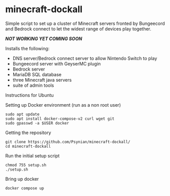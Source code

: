 # minecraft-dockall

Simple script to set up a cluster of Minecraft servers fronted by Bungeecord and Bedrock connect to let the widest range of devices play together.

***NOT WORKING YET COMING SOON***

Installs the following:
- DNS server/Bedrock connect server to allow Nintendo Switch to play
- Bungeecord server with GeyserMC plugin
- Bedrock server
- MariaDB SQL database
- three Minecraft java servers
- suite of admin tools

Instructions for Ubuntu

Setting up Docker environment (run as a non root user)
```
sudo apt update
sudo apt install docker-compose-v2 curl wget git
sudo gpasswd -a $USER docker
```

Getting the repository
```
git clone https://github.com/Psynian/minecraft-dockall/
cd minecraft-dockall
```

Run the initial setup script
```
chmod 755 setup.sh
./setup.sh
```

Bring up docker
```
docker compose up
```
